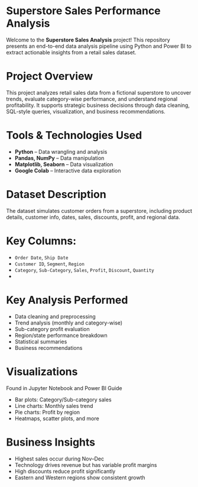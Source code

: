 #  Superstore Sales Performance Analysis
Welcome to the **Superstore Sales Analysis** project! This repository presents an end-to-end data analysis pipeline using Python and Power BI to extract actionable insights from a retail sales dataset.

# Project Overview
This project analyzes retail sales data from a fictional superstore to uncover trends, evaluate category-wise performance, and understand regional profitability. It supports strategic business decisions through data cleaning, SQL-style queries, visualization, and business recommendations.

# Tools & Technologies Used

- **Python** – Data wrangling and analysis
- **Pandas, NumPy** – Data manipulation
- **Matplotlib, Seaborn** – Data visualization
- **Google Colab** – Interactive data exploration


#  Dataset Description
The dataset simulates customer orders from a superstore, including product details, customer info, dates, sales, discounts, profit, and regional data.

# Key Columns:
- `Order Date`, `Ship Date`
- `Customer ID`, `Segment`, `Region`
- `Category`, `Sub-Category`, `Sales`, `Profit`, `Discount`, `Quantity`
- 
#  Key Analysis Performed
-  Data cleaning and preprocessing
-  Trend analysis (monthly and category-wise)
-  Sub-category profit evaluation
-  Region/state performance breakdown
-  Statistical summaries
-  Business recommendations
  
# Visualizations
 Found in Jupyter Notebook and Power BI Guide
- Bar plots: Category/Sub-category sales
- Line charts: Monthly sales trend
- Pie charts: Profit by region
- Heatmaps, scatter plots, and more

# Business Insights
-  Highest sales occur during Nov–Dec
-  Technology drives revenue but has variable profit margins
-  High discounts reduce profit significantly
-  Eastern and Western regions show consistent growth

